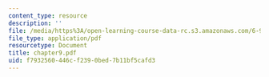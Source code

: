 ```yaml
---
content_type: resource
description: ''
file: /media/https%3A/open-learning-course-data-rc.s3.amazonaws.com/6-901-inventions-and-patents-fall-2005/f7932560446cf2390bed7b11bf5cafd3_chapter9.pdf
file_type: application/pdf
resourcetype: Document
title: chapter9.pdf
uid: f7932560-446c-f239-0bed-7b11bf5cafd3
---
```

